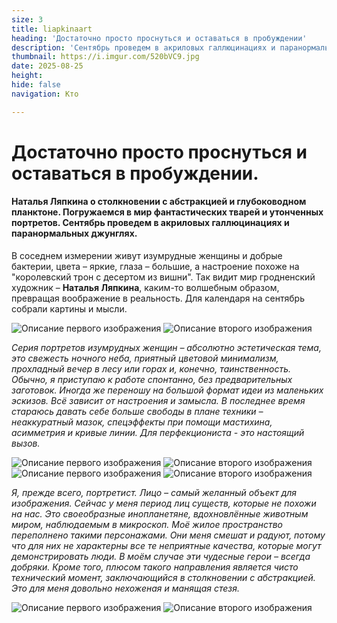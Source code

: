 ```yaml
---
size: 3
title: liapkinaart
heading: 'Достаточно просто проснуться и оставаться в пробуждении'
description: 'Сентябрь проведем в акриловых галлюцинациях и паранормальных джунглях. Наталья Ляпкина о столкновении с абстракцией и глубоководном планктоне. Погружаемся в мир фантастических тварей и утонченных портретов.  '
thumbnail: https://i.imgur.com/520bVC9.jpg
date: 2025-08-25
height: 
hide: false
navigation: Кто

---
```

# Достаточно просто проснуться и оставаться в пробуждении.

#### Наталья Ляпкина о столкновении с абстракцией и глубоководном планктоне. Погружаемся в мир фантастических тварей и утонченных портретов. Сентябрь проведем в акриловых галлюцинациях и паранормальных джунглях.

В соседнем измерении живут изумрудные женщины и добрые бактерии, цвета – яркие, глаза – большие, а настроение похоже на "королевский трон с десертом из вишни". Так видит мир гродненский художник – **Наталья Ляпкина**, каким-то волшебным образом, превращая воображение в реальность. Для календаря на сентябрь собрали картины и мысли.

<div class="gallery2">
<img src="https://i.imgur.com/z99DtU2.jpeg" alt="Описание первого изображения"> 
<img src="https://i.imgur.com/ReFEE1g.jpeg" alt="Описание второго изображения"> 
</div>

_Серия портретов изумрудных женщин – абсолютно эстетическая тема, это свежесть ночного неба, приятный цветовой минимализм, прохладный вечер в лесу или горах и, конечно, таинственность. Обычно, я приступаю к работе спонтанно, без предварительных заготовок. Иногда же переношу на большой формат идеи из маленьких эскизов. Всё зависит от настроения и замысла. В последнее время стараюсь давать себе больше свободы в плане техники – неаккуратный мазок, спецэффекты при помощи мастихина, асимметрия и кривые линии. Для перфекциониста - это настоящий вызов._

<div class="gallery2">
<img src="https://i.imgur.com/3uTLaQ7.jpeg" alt="Описание первого изображения"> 
<img src="https://i.imgur.com/PMzRNtD.jpeg" alt="Описание второго изображения"> 
</div>

<div class="gallery2">
<img src="https://i.imgur.com/520bVC9.jpeg" alt="Описание первого изображения"> 
<img src="https://i.imgur.com/PpXpX53.jpeg" alt="Описание второго изображения"> 
</div>

_Я, прежде всего, портретист. Лицо – самый желанный объект для изображения. Сейчас у меня период лиц существ, которые не похожи на нас. Это своеобразные инопланетяне, вдохновлённые животным миром, наблюдаемым в микроскоп. Моё жилое пространство переполнено такими персонажами. Они меня смешат и радуют, потому что для них не характерны все те неприятные качества, которые могут демонстрировать люди. В моём случае эти чудесные герои – всегда добряки. Кроме того, плюсом такого направления является чисто технический момент, заключающийся в столкновении с абстракцией. Это для меня довольно нехоженая и манящая стезя._

<div class="gallery2">
<img src="https://i.imgur.com/020iJCL.jpeg" alt="Описание первого изображения"> 
<img src="https://i.imgur.com/VD5wN95.jpeg" alt="Описание второго изображения"> 
</div>


